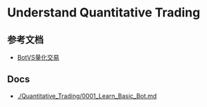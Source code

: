 # Understand Quantitative Trading

## 参考文档

* [BotVS量化交易](https://zhuanlan.zhihu.com/botvs)

## Docs

* [./Quantitative_Trading/0001_Learn_Basic_Bot.md](./Quantitative_Trading/0001_Learn_Basic_Bot.md)
